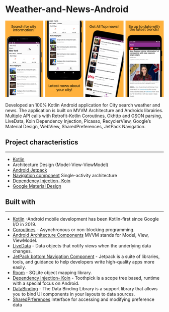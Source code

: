 # Weather-and-News-Android

![](weather.png)

Developed an 100% Kotlin Android application for City search weather and news. The application is built on MVVM Architecture and Androidx librairies. Multiple API calls with Retrofit-Kotlin Coroutines, Okhttp and GSON parsing, LiveData, Koin Dependency Injection, Picasso, RecyclerView, Google’s Material Design, WebView, SharedPreferences, JetPack Navigation.
## Project characteristics 
-------
* [Kotlin](https://kotlinlang.org/)
* Architecture Design (Model-View-ViewModel)
* [Android Jetpack](https://developer.android.com/jetpack)
* [Navigation component](https://developer.android.com/guide/navigation/navigation-getting-started) Single-activity architecture
* [Dependency Injection- Koin](https://insert-koin.io/)
* [Google Material Design](https://material.io/design/)



## Built with
-------
* [Kotlin](https://kotlinlang.org) -Android mobile development has been Kotlin-first since Google I/O in 2019.
* [Coroutines](https://kotlinlang.org/docs/reference/coroutines-overview.html) - Asynchronous or non-blocking programming.
* [Android Architecture Components](https://developer.android.com/topic/libraries/architecture) MVVM stands for Model, View, ViewModel.
* [LiveData](https://developer.android.com/topic/libraries/architecture/livedata) - Data objects that notify views when the underlying data changes.
* [JetPack bottom Navigation Component](https://developer.android.com/jetpack) - Jetpack is a suite of libraries, tools, and guidance to help developers write high-quality apps more easily.
* [Room](https://developer.android.com/topic/libraries/architecture/room) - SQLite object mapping library.
* [Dependency Injection- Koin](https://insert-koin.io/) - Toothpick is a scope tree based, runtime with a special focus on Android.
* [DataBinding](https://developer.android.com/topic/libraries/data-binding) - The Data Binding Library is a support library that allows you to bind UI components in your layouts to data sources.
* [SharedPrferences](https://developer.android.com/reference/android/content/SharedPreferences) Interface for accessing and modifying preference data


 
 
